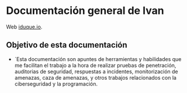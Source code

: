 # Documentación general de Ivan

Web [iduque.io](https://www.mkdocs.org).

## Objetivo de esta documentación

* `Esta documentación son apuntes de herramientas y habilidades  que me facilitan el trabajo a la hora de realizar pruebas de penetración, auditorias de seguridad, respuestas a incidentes, monitorización de amenazas, caza de amenazas, y otros trabajos relacionados con la ciberseguridad y la programación.

